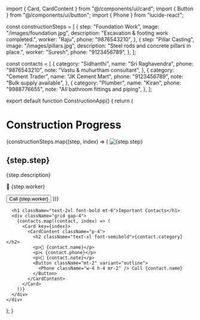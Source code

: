 import { Card, CardContent } from "@/components/ui/card";
import { Button } from "@/components/ui/button";
import { Phone } from "lucide-react";

const constructionSteps = [
  {
    step: "Foundation Work",
    image: "/images/foundation.jpg",
    description: "Excavation & footing work completed.",
    worker: "Raju",
    phone: "9876543210",
  },
  {
    step: "Pillar Casting",
    image: "/images/pillars.jpg",
    description: "Steel rods and concrete pillars in place.",
    worker: "Suresh",
    phone: "9123456789",
  },
];

const contacts = [
  {
    category: "Sidhanthi",
    name: "Sri Raghavendra",
    phone: "9876543210",
    note: "Vastu & muhurtham consultant",
  },
  {
    category: "Cement Trader",
    name: "JK Cement Mart",
    phone: "9123456789",
    note: "Bulk supply available",
  },
  {
    category: "Plumber",
    name: "Kiran",
    phone: "9988776655",
    note: "All bathroom fittings and piping",
  },
];

export default function ConstructionApp() {
  return (
    <div className="p-4 space-y-8">
      <h1 className="text-2xl font-bold">Construction Progress</h1>
      <div className="grid gap-4">
        {constructionSteps.map((step, index) => (
          <Card key={index}>
            <CardContent className="p-4">
              <img src={step.image} alt={step.step} className="w-full rounded-xl" />
              <h2 className="text-xl font-semibold mt-2">{step.step}</h2>
              <p>{step.description}</p>
              <p className="mt-1">👷 {step.worker}</p>
              <Button className="mt-2" variant="outline">
                <Phone className="w-4 h-4 mr-2" /> Call {step.worker}
              </Button>
            </CardContent>
          </Card>
        ))}
      </div>

      <h1 className="text-2xl font-bold mt-6">Important Contacts</h1>
      <div className="grid gap-4">
        {contacts.map((contact, index) => (
          <Card key={index}>
            <CardContent className="p-4">
              <h2 className="text-xl font-semibold">{contact.category}</h2>
              <p>👤 {contact.name}</p>
              <p>📞 {contact.phone}</p>
              <p>📝 {contact.note}</p>
              <Button className="mt-2" variant="outline">
                <Phone className="w-4 h-4 mr-2" /> Call {contact.name}
              </Button>
            </CardContent>
          </Card>
        ))}
      </div>
    </div>
  );
}
